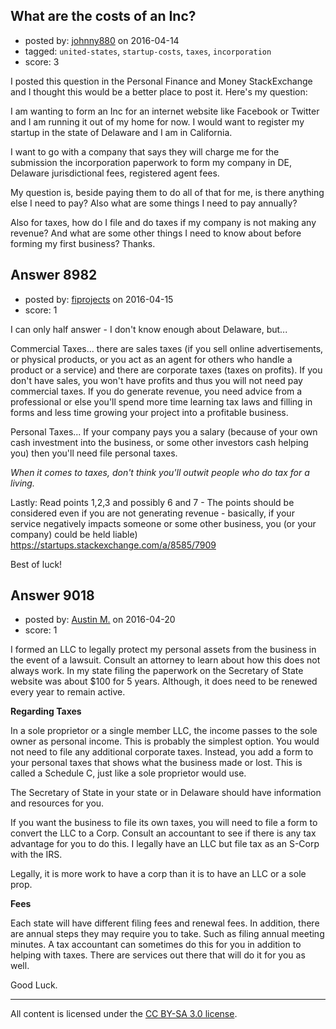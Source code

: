 ## What are the costs of an Inc?

- posted by: [johnny880](https://stackexchange.com/users/7203149/johnny880) on 2016-04-14
- tagged: `united-states`, `startup-costs`, `taxes`, `incorporation`
- score: 3

<p>I posted this question in the Personal Finance and Money StackExchange and I thought this would be a better place to post it. Here's my question:</p>

<p>I am wanting to form an Inc for an internet website like Facebook or Twitter and I am running it out of my home for now. I would want to register my startup in the state of Delaware and I am in California.</p>

<p>I want to go with a company that says they will charge me for the submission the incorporation paperwork to form my company in DE, Delaware jurisdictional fees, registered agent fees.</p>

<p>My question is, beside paying them to do all of that for me, is there anything else I need to pay? Also what are some things I need to pay annually?</p>

<p>Also for taxes, how do I file and do taxes if my company is not making any revenue? And what are some other things I need to know about before forming my first business? Thanks.</p>



## Answer 8982

- posted by: [fiprojects](https://stackexchange.com/users/5370155/fiprojects) on 2016-04-15
- score: 1

<p>I can only half answer - I don't know enough about Delaware, but...</p>

<p>Commercial Taxes... there are sales taxes (if you sell online advertisements, or physical products, or you act as an agent for others who handle a product or a service) and there are corporate taxes (taxes on profits). If you don't have sales, you won't have profits and thus you will not need pay commercial taxes. If you do generate revenue, you need advice from a professional or else you'll spend more time learning tax laws and filling in forms and less time growing your project into a profitable business.</p>

<p>Personal Taxes... If your company pays you a salary (because of your own cash investment into the business, or some other investors cash helping you) then you'll need file personal taxes.</p>

<p><em>When it comes to taxes, don't think you'll outwit people who do tax for a living.</em></p>

<p>Lastly: Read points 1,2,3 and possibly 6 and 7 - The points should be considered even if you are not generating revenue - basically, if your service negatively impacts someone or some other business, you (or your company) could be held liable)
<a href="https://startups.stackexchange.com/a/8585/7909">https://startups.stackexchange.com/a/8585/7909</a></p>

<p>Best of luck!</p>



## Answer 9018

- posted by: [Austin M.](https://stackexchange.com/users/8290757/austin-m) on 2016-04-20
- score: 1

<p>I formed an LLC to legally protect my personal assets from the business in the event of a lawsuit. Consult an attorney to learn about how this does not always work. 
In my state filing the paperwork on the Secretary of State website was about $100 for 5 years. Although, it does need to be renewed every year to remain active. </p>

<p><strong>Regarding Taxes</strong></p>

<p>In a sole proprietor or a single member LLC, the income passes to the sole owner as personal income. 
This is probably the simplest option.  You would not need to file any additional corporate taxes. Instead, you add a form to your personal taxes that shows what the business made or lost.  This is called a Schedule C, just like a sole proprietor would use. </p>

<p>The Secretary of State in your state or in Delaware should have information and resources for you. </p>

<p>If you want the business to file its own taxes, you will need to file a form to convert the LLC to a Corp. Consult an accountant to see if there is any tax advantage for you to do this. I legally have an LLC but file tax as an S-Corp with the IRS.</p>

<p>Legally, it is more work to have a corp than it is to have an LLC or a sole prop.</p>

<p><strong>Fees</strong></p>

<p>Each state will have different filing fees and renewal fees. In addition, there are annual steps they may require you to take. Such as filing annual meeting minutes. A tax accountant can sometimes do this for you in addition to helping with taxes. There are services out there that will do it for you as well. </p>

<p>Good Luck.</p>




---

All content is licensed under the [CC BY-SA 3.0 license](https://creativecommons.org/licenses/by-sa/3.0/).

